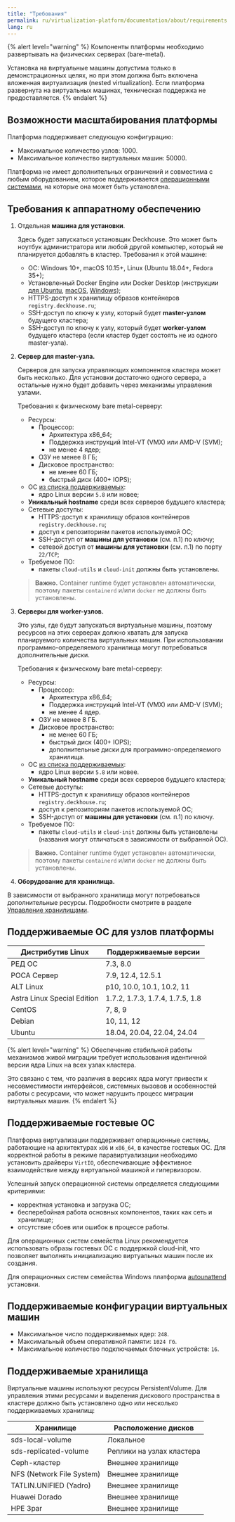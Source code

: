 ```yaml
---
title: "Требования"
permalink: ru/virtualization-platform/documentation/about/requirements.html
lang: ru
---
```


{% alert level="warning" %}
Компоненты платформы необходимо развертывать на физических серверах (bare-metal).

Установка на виртуальные машины допустима только в демонстрационных целях, но при этом должна быть включена вложенная виртуализация (nested virtualization). Если платформа развернута на виртуальных машинах, техническая поддержка не предоставляется.
{% endalert %}

## Возможности масштабирования платформы

Платформа поддерживает следующую конфигурацию:

- Максимальное количество узлов: 1000.
- Максимальное количество виртуальных машин: 50000.

Платформа не имеет дополнительных ограничений и совместима с любым оборудованием, которое поддерживается [операционными системами](#поддерживаемые-ос-для-узлов-платформы), на которые она может быть установлена.

## Требования к аппаратному обеспечению

1. Отдельная **машина для установки**.

   Здесь будет запускаться установщик Deckhouse. Это может быть ноутбук администратора или любой другой компьютер, который не планируется добавлять в кластер. Требования к этой машине:

   - ОС: Windows 10+, macOS 10.15+, Linux (Ubuntu 18.04+, Fedora 35+);
   - Установленный Docker Engine или Docker Desktop (инструкции [для Ubuntu](https://docs.docker.com/engine/install/ubuntu/), [macOS](https://docs.docker.com/desktop/mac/install/), [Windows](https://docs.docker.com/desktop/windows/install/));
   - HTTPS-доступ к хранилищу образов контейнеров `registry.deckhouse.ru`;
   - SSH-доступ по ключу к узлу, который будет **master-узлом** будущего кластера;
   - SSH-доступ по ключу к узлу, который будет **worker-узлом** будущего кластера (если кластер будет состоять не из одного master-узла).

1. **Сервер для master-узла.**

   Серверов для запуска управляющих компонентов кластера может быть несколько. Для установки достаточно одного сервера, а остальные нужно будет добавить через механизмы управления узлами.

   Требования к физическому bare metal-серверу:

   - Ресурсы:
     - Процессор:
       - Архитектура x86_64;
       - Поддержка инструкций Intel-VT (VMX) или AMD-V (SVM);
       - не менее 4 ядер;
     - ОЗУ не менее 8 ГБ;
     - Дисковое пространство:
       - не менее 60 ГБ;
       - быстрый диск (400+ IOPS);
   - ОС [из списка поддерживаемых](#поддерживаемые-ос-для-узлов-платформы):
     - ядро Linux версии `5.8` или новее;
   - **Уникальный hostname** среди всех серверов будущего кластера;
   - Сетевые доступы:
     - HTTPS-доступ к хранилищу образов контейнеров `registry.deckhouse.ru`;
     - доступ к репозиториям пакетов используемой ОС;
     - SSH-доступ от **машины для установки** (см. п.1) по ключу;
     - сетевой доступ от **машины для установки** (см. п.1) по порту `22/TCP`;
   - Требуемое ПО:
     - пакеты `cloud-utils` и `cloud-init` должны быть установлены.
   > **Важно.** Container runtime будет установлен автоматически, поэтому пакеты `containerd` и/или `docker` не должны быть установлены.

1. **Серверы для worker-узлов.**

   Это узлы, где будут запускаться виртуальные машины, поэтому ресурсов на этих серверах должно хватать для запуска планируемого количества виртуальных машин. При использовании программно-определяемого хранилища могут потребоваться дополнительные диски.

   Требования к физическому bare metal-серверу:

   - Ресурсы:
     - Процессор:
       - Архитектура x86_64;
       - Поддержка инструкций Intel-VT (VMX) или AMD-V (SVM);
       - не менее 4 ядер.
     - ОЗУ не менее 8 ГБ.
     - Дисковое пространство:
       - не менее 60 ГБ;
       - быстрый диск (400+ IOPS);
       - дополнительные диски для программно-определяемого хранилища.
   - ОС [из списка поддерживаемых](#поддерживаемые-ос-для-узлов-платформы):
     - ядро Linux версии `5.8` или новее.
   - **Уникальный hostname** среди всех серверов будущего кластера;
   - Сетевые доступы:
     - HTTPS-доступ к хранилищу образов контейнеров `registry.deckhouse.ru`;
     - доступ к репозиториям пакетов используемой ОС;
     - SSH-доступ от **машины для установки** (см. п.1) по ключу.
   - Требуемое ПО:
     - пакеты `cloud-utils` и `cloud-init` должны быть установлены (названия могут отличаться в зависимости от выбранной ОС).
   > **Важно.** Container runtime будет установлен автоматически, поэтому пакеты `containerd` и/или `docker` не должны быть установлены.

1. **Оборудование для хранилища.**

  В зависимости от выбранного хранилища могут потребоваться дополнительные ресурсы. Подробности смотрите в разделе [Управление хранилищами](/products/virtualization-platform/documentation/admin/platform-management/storage/sds/lvm-local.html).

## Поддерживаемые ОС для узлов платформы

| Дистрибутив Linux           | Поддерживаемые версии           |
| --------------------------- | ------------------------------- |
| РЕД ОС                      | 7.3, 8.0                        |
| РОСА Сервер                 | 7.9, 12.4, 12.5.1               |
| ALT Linux                   | p10, 10.0, 10.1, 10.2, 11       |
| Astra Linux Special Edition | 1.7.2, 1.7.3, 1.7.4, 1.7.5, 1.8 |
| CentOS                      | 7, 8, 9                         |
| Debian                      | 10, 11, 12                      |
| Ubuntu                      | 18.04, 20.04, 22.04, 24.04      |

{% alert level="warning" %}
Обеспечение стабильной работы механизмов живой миграции требует использования идентичной версии ядра Linux на всех узлах кластера.

Это связано с тем, что различия в версиях ядра могут привести к несовместимости интерфейсов, системных вызовов и особенностей работы с ресурсами, что может нарушить процесс миграции виртуальных машин.
{% endalert %}

## Поддерживаемые гостевые ОС

Платформа виртуализации поддерживает операционные системы, работающие на архитектурах `x86` и `x86_64`, в качестве гостевых ОС. Для корректной работы в режиме паравиртуализации необходимо установить драйверы `VirtIO`, обеспечивающие эффективное взаимодействие между виртуальной машиной и гипервизором.

Успешный запуск операционной системы определяется следующими критериями:

- корректная установка и загрузка ОС;
- бесперебойная работа основных компонентов, таких как сеть и хранилище;
- отсутствие сбоев или ошибок в процессе работы.

Для операционных систем семейства Linux рекомендуется использовать образы гостевых ОС с поддержкой cloud-init, что позволяет выполнять инициализацию виртуальных машин после их создания.

Для операционных систем семейства Windows платформа [autounattend](https://learn.microsoft.com/ru-ru/windows-hardware/manufacture/desktop/windows-setup-automation-overview) установки.

## Поддерживаемые конфигурации виртуальных машин

- Максимальное число поддерживаемых ядер: `248`.
- Максимальный объем оперативной памяти: `1024 Гб`.
- Максимальное количество подключаемых блочных устройств: `16`.

## Поддерживаемые хранилища

Виртуальные машины используют ресурсы PersistentVolume. Для управления этими ресурсами и выделения дискового пространства в кластере должно быть установлено одно или несколько поддерживаемых хранилищ:

| Хранилище                                  | Расположение дисков        |
|--------------------------------------------|----------------------------|
| sds-local-volume                           | Локальное                  |
| sds-replicated-volume                      | Реплики на узлах кластера  |
| Ceph-кластер                               | Внешнее хранилище          |
| NFS (Network File System)                  | Внешнее хранилище          |
| TATLIN.UNIFIED (Yadro)                     | Внешнее хранилище          |
| Huawei Dorado                              | Внешнее хранилище          |
| HPE 3par                                   | Внешнее хранилище          |
